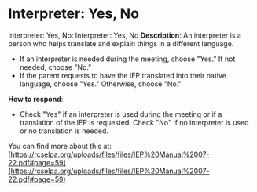 # Interpreter: Yes, No
Interpreter: Yes, No: Interpreter: Yes, No
**Description**: An interpreter is a person who helps translate and explain things in a different language.

- If an interpreter is needed during the meeting, choose "Yes." If not needed, choose "No."
- If the parent requests to have the IEP translated into their native language, choose "Yes." Otherwise, choose "No."

**How to respond**:
- Check "Yes" if an interpreter is used during the meeting or if a translation of the IEP is requested. Check "No" if no interpreter is used or no translation is needed.

You can find more about this at: [https://rcselpa.org/uploads/files/files/IEP%20Manual%2007-22.pdf#page=59](https://rcselpa.org/uploads/files/files/IEP%20Manual%2007-22.pdf#page=59)
